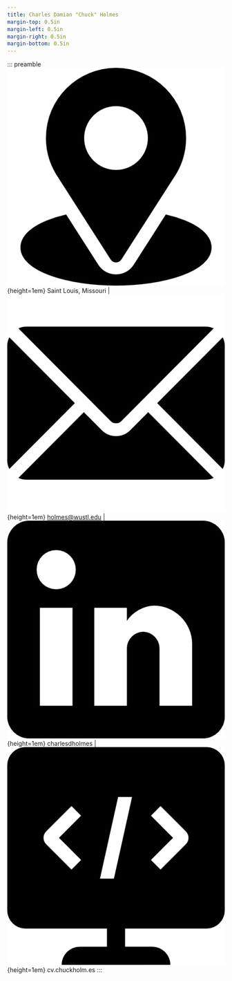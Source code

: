 ```yaml
---
title: Charles Damian "Chuck" Holmes
margin-top: 0.5in
margin-left: 0.5in
margin-right: 0.5in
margin-bottom: 0.5in
---
```


::: preamble
![](../icons/location.png){height=1em} Saint Louis, Missouri
| ![](../icons/email.png){height=1em} holmes@wustl.edu
| ![](../icons/linkedin-logo.png){height=1em} charlesdholmes
| ![](../icons/html-code.png){height=1em} cv.chuckholm.es
:::
